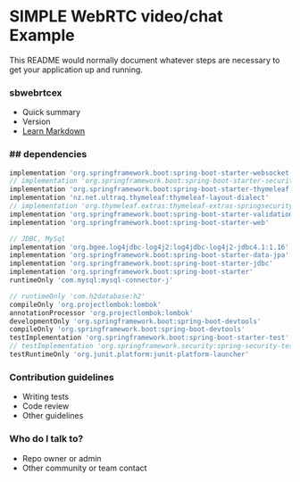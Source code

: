 # SIMPLE WebRTC video/chat Example #

This README would normally document whatever steps are necessary to get your application up and running.

### sbwebrtcex ###

* Quick summary
* Version
* [Learn Markdown](https://bitbucket.org/tutorials/markdowndemo)

### ## dependencies ###
```gradle
implementation 'org.springframework.boot:spring-boot-starter-websocket'
// implementation 'org.springframework.boot:spring-boot-starter-security'
implementation 'org.springframework.boot:spring-boot-starter-thymeleaf'
implementation 'nz.net.ultraq.thymeleaf:thymeleaf-layout-dialect'
// implementation 'org.thymeleaf.extras:thymeleaf-extras-springsecurity6'
implementation 'org.springframework.boot:spring-boot-starter-validation'
implementation 'org.springframework.boot:spring-boot-starter-web'

// JDBC, MySql
implementation 'org.bgee.log4jdbc-log4j2:log4jdbc-log4j2-jdbc4.1:1.16'  /* Log4JDBC */
implementation 'org.springframework.boot:spring-boot-starter-data-jpa'
implementation 'org.springframework.boot:spring-boot-starter-jdbc'
implementation 'org.springframework.boot:spring-boot-starter'
runtimeOnly 'com.mysql:mysql-connector-j'

// runtimeOnly 'com.h2database:h2'
compileOnly 'org.projectlombok:lombok'
annotationProcessor 'org.projectlombok:lombok'
developmentOnly 'org.springframework.boot:spring-boot-devtools'
compileOnly 'org.springframework.boot:spring-boot-devtools'		
testImplementation 'org.springframework.boot:spring-boot-starter-test'
// testImplementation 'org.springframework.security:spring-security-test'
testRuntimeOnly 'org.junit.platform:junit-platform-launcher'
```

### Contribution guidelines ###

* Writing tests
* Code review
* Other guidelines

### Who do I talk to? ###

* Repo owner or admin
* Other community or team contact